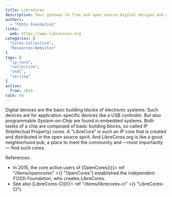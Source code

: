 ```yaml
---
title: LibreCores
description: Your gateway to free and open source digital designs and other components that you can use and re-use in your digital designs
authors:
  - "FOSSi Foundation"
links:
  web: https://www.librecores.org
categories: [
  "Cores:Collection",
  "Resources:Websites"
]
tags: [
  "ip-core",
  "collection",
  "vhdl",
  "verilog"
]
active:
  from: 2015
talk: 66
---
```


Digital devices are the basic building blocks of electronic systems. Such devices are for application-specific devices like a USB controller. But also programmable *System-on-Chip* are found in embedded systems. Both tastes of a chip are composed of basic building blocks, so called IP (Intellectual Property) cores. A "LibreCore" is such an IP core that is created and distributed in the open source spirit. And LibreCores.org is like a good neighborhood pub, a place to meet the community and —most importantly— find such cores.

References:

- In 2015, the core active users of [OpenCores]({{< ref "/items/opencores" >}} "OpenCores") established the independent *FOSSi Foundation*, who creates LibreCores.
- See also [LibreCores-CI]({{< ref "/items/librecores-ci" >}} "LibreCores-CI").
